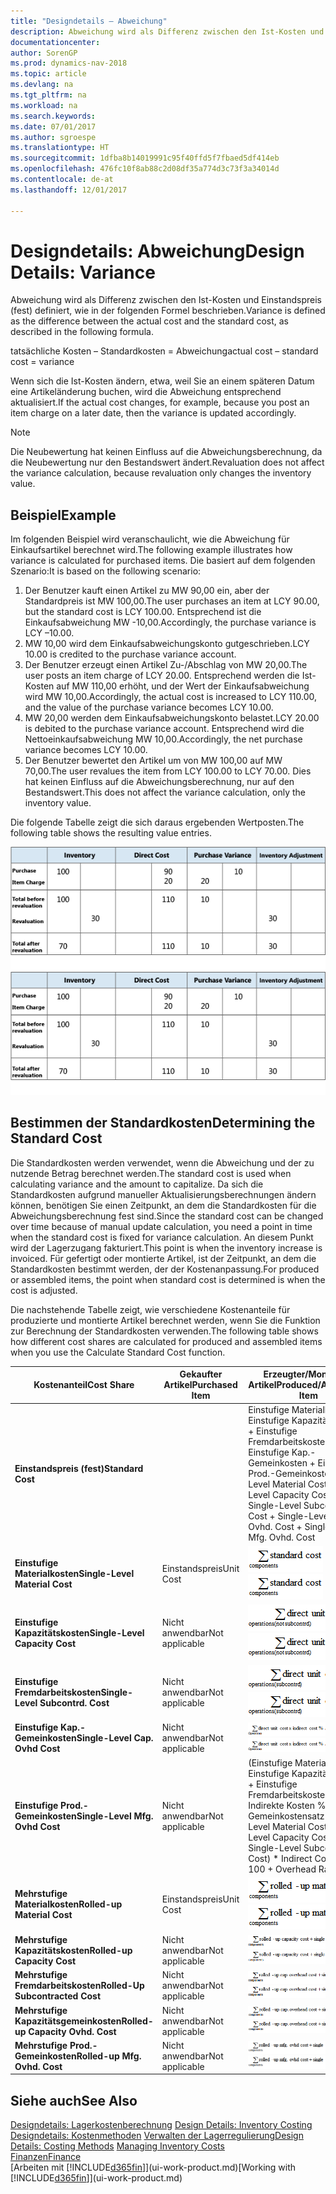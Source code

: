 ```yaml
---
title: "Designdetails – Abweichung"
description: Abweichung wird als Differenz zwischen den Ist-Kosten und Einstandspreis (fest) definiert, wie in der folgenden Formel beschrieben.
documentationcenter: 
author: SorenGP
ms.prod: dynamics-nav-2018
ms.topic: article
ms.devlang: na
ms.tgt_pltfrm: na
ms.workload: na
ms.search.keywords: 
ms.date: 07/01/2017
ms.author: sgroespe
ms.translationtype: HT
ms.sourcegitcommit: 1dfba8b14019991c95f40ffd5f7fbaed5df414eb
ms.openlocfilehash: 476fc10f8ab88c2d08df35a774d3c73f3a34014d
ms.contentlocale: de-at
ms.lasthandoff: 12/01/2017

---
```

# <a name="design-details-variance"></a><span data-ttu-id="41e43-103">Designdetails: Abweichung</span><span class="sxs-lookup"><span data-stu-id="41e43-103">Design Details: Variance</span></span>
<span data-ttu-id="41e43-104">Abweichung wird als Differenz zwischen den Ist-Kosten und Einstandspreis (fest) definiert, wie in der folgenden Formel beschrieben.</span><span class="sxs-lookup"><span data-stu-id="41e43-104">Variance is defined as the difference between the actual cost and the standard cost, as described in the following formula.</span></span>  

 <span data-ttu-id="41e43-105">tatsächliche Kosten – Standardkosten = Abweichung</span><span class="sxs-lookup"><span data-stu-id="41e43-105">actual cost – standard cost = variance</span></span>  

 <span data-ttu-id="41e43-106">Wenn sich die Ist-Kosten ändern, etwa, weil Sie an einem späteren Datum eine Artikeländerung buchen, wird die Abweichung entsprechend aktualisiert.</span><span class="sxs-lookup"><span data-stu-id="41e43-106">If the actual cost changes, for example, because you post an item charge on a later date, then the variance is updated accordingly.</span></span>  

> [!NOTE]  
>  <span data-ttu-id="41e43-107">Die Neubewertung hat keinen Einfluss auf die Abweichungsberechnung, da die Neubewertung nur den Bestandswert ändert.</span><span class="sxs-lookup"><span data-stu-id="41e43-107">Revaluation does not affect the variance calculation, because revaluation only changes the inventory value.</span></span>  

## <a name="example"></a><span data-ttu-id="41e43-108">Beispiel</span><span class="sxs-lookup"><span data-stu-id="41e43-108">Example</span></span>  
 <span data-ttu-id="41e43-109">Im folgenden Beispiel wird veranschaulicht, wie die Abweichung für Einkaufsartikel berechnet wird.</span><span class="sxs-lookup"><span data-stu-id="41e43-109">The following example illustrates how variance is calculated for purchased items.</span></span> <span data-ttu-id="41e43-110">Die basiert auf dem folgenden Szenario:</span><span class="sxs-lookup"><span data-stu-id="41e43-110">It is based on the following scenario:</span></span>  

1.  <span data-ttu-id="41e43-111">Der Benutzer kauft einen Artikel zu MW 90,00 ein, aber der Standardpreis ist MW 100,00.</span><span class="sxs-lookup"><span data-stu-id="41e43-111">The user purchases an item at LCY 90.00, but the standard cost is LCY 100.00.</span></span> <span data-ttu-id="41e43-112">Entsprechend ist die Einkaufsabweichung MW -10,00.</span><span class="sxs-lookup"><span data-stu-id="41e43-112">Accordingly, the purchase variance is LCY –10.00.</span></span>  
2.  <span data-ttu-id="41e43-113">MW 10,00 wird dem Einkaufsabweichungskonto gutgeschrieben.</span><span class="sxs-lookup"><span data-stu-id="41e43-113">LCY 10.00 is credited to the purchase variance account.</span></span>  
3.  <span data-ttu-id="41e43-114">Der Benutzer erzeugt einen Artikel Zu-/Abschlag von MW 20,00.</span><span class="sxs-lookup"><span data-stu-id="41e43-114">The user posts an item charge of LCY 20.00.</span></span> <span data-ttu-id="41e43-115">Entsprechend werden die Ist-Kosten auf MW 110,00 erhöht, und der Wert der Einkaufsabweichung wird MW 10,00.</span><span class="sxs-lookup"><span data-stu-id="41e43-115">Accordingly, the actual cost is increased to LCY 110.00, and the value of the purchase variance becomes LCY 10.00.</span></span>  
4.  <span data-ttu-id="41e43-116">MW 20,00 werden dem Einkaufsabweichungskonto belastet.</span><span class="sxs-lookup"><span data-stu-id="41e43-116">LCY 20.00 is debited to the purchase variance account.</span></span> <span data-ttu-id="41e43-117">Entsprechend wird die Nettoeinkaufsabweichung MW 10,00.</span><span class="sxs-lookup"><span data-stu-id="41e43-117">Accordingly, the net purchase variance becomes LCY 10.00.</span></span>  
5.  <span data-ttu-id="41e43-118">Der Benutzer bewertet den Artikel um von MW 100,00 auf MW 70,00.</span><span class="sxs-lookup"><span data-stu-id="41e43-118">The user revalues the item from LCY 100.00 to LCY 70.00.</span></span> <span data-ttu-id="41e43-119">Dies hat keinen Einfluss auf die Abweichungsberechnung, nur auf den Bestandswert.</span><span class="sxs-lookup"><span data-stu-id="41e43-119">This does not affect the variance calculation, only the inventory value.</span></span>  

 <span data-ttu-id="41e43-120">Die folgende Tabelle zeigt die sich daraus ergebenden Wertposten.</span><span class="sxs-lookup"><span data-stu-id="41e43-120">The following table shows the resulting value entries.</span></span>  

 <span data-ttu-id="41e43-121">![Einkaufsabweichungsberechnung](media/design_details_inventory_costing_11_purchase_variance.png "design_details_inventory_costing_11_purchase_variance")</span><span class="sxs-lookup"><span data-stu-id="41e43-121">![Purchase variance calculation](media/design_details_inventory_costing_11_purchase_variance.png "design_details_inventory_costing_11_purchase_variance")</span></span>  

## <a name="determining-the-standard-cost"></a><span data-ttu-id="41e43-122">Bestimmen der Standardkosten</span><span class="sxs-lookup"><span data-stu-id="41e43-122">Determining the Standard Cost</span></span>  
 <span data-ttu-id="41e43-123">Die Standardkosten werden verwendet, wenn die Abweichung und der zu nutzende Betrag berechnet werden.</span><span class="sxs-lookup"><span data-stu-id="41e43-123">The standard cost is used when calculating variance and the amount to capitalize.</span></span> <span data-ttu-id="41e43-124">Da sich die Standardkosten aufgrund manueller Aktualisierungsberechnungen ändern können, benötigen Sie einen Zeitpunkt, an dem die Standardkosten für die Abweichungsberechnung fest sind.</span><span class="sxs-lookup"><span data-stu-id="41e43-124">Since the standard cost can be changed over time because of manual update calculation, you need a point in time when the standard cost is fixed for variance calculation.</span></span> <span data-ttu-id="41e43-125">An diesem Punkt wird der Lagerzugang fakturiert.</span><span class="sxs-lookup"><span data-stu-id="41e43-125">This point is when the inventory increase is invoiced.</span></span> <span data-ttu-id="41e43-126">Für gefertigt oder montierte Artikel, ist der Zeitpunkt, an dem die Standardkosten bestimmt werden, der der Kostenanpassung.</span><span class="sxs-lookup"><span data-stu-id="41e43-126">For produced or assembled items, the point when standard cost is determined is when the cost is adjusted.</span></span>  

 <span data-ttu-id="41e43-127">Die nachstehende Tabelle zeigt, wie verschiedene Kostenanteile für produzierte und montierte Artikel berechnet werden, wenn Sie die Funktion zur Berechnung der Standardkosten verwenden.</span><span class="sxs-lookup"><span data-stu-id="41e43-127">The following table shows how different cost shares are calculated for produced and assembled items when you use the Calculate Standard Cost function.</span></span>  

|<span data-ttu-id="41e43-128">Kostenanteil</span><span class="sxs-lookup"><span data-stu-id="41e43-128">Cost Share</span></span>|<span data-ttu-id="41e43-129">Gekaufter Artikel</span><span class="sxs-lookup"><span data-stu-id="41e43-129">Purchased Item</span></span>|<span data-ttu-id="41e43-130">Erzeugter/Montierter Artikel</span><span class="sxs-lookup"><span data-stu-id="41e43-130">Produced/Assembled Item</span></span>|  
|----------------|--------------------|------------------------------|  
|<span data-ttu-id="41e43-131">**Einstandspreis (fest)**</span><span class="sxs-lookup"><span data-stu-id="41e43-131">**Standard Cost**</span></span>||<span data-ttu-id="41e43-132">Einstufige Materialkosten + Einstufige Kapazitätskosten + Einstufige Fremdarbeitskosten + Einstufige Kap.-Gemeinkosten + Einstufige Prod.-Gemeinkosten</span><span class="sxs-lookup"><span data-stu-id="41e43-132">Single-Level Material Cost + Single-Level Capacity Cost + Single-Level Subcontrd. Cost + Single-Level Cap. Ovhd. Cost + Single-Level Mfg. Ovhd. Cost</span></span>|  
|<span data-ttu-id="41e43-133">**Einstufige Materialkosten**</span><span class="sxs-lookup"><span data-stu-id="41e43-133">**Single-Level Material Cost**</span></span>|<span data-ttu-id="41e43-134">Einstandspreis</span><span class="sxs-lookup"><span data-stu-id="41e43-134">Unit Cost</span></span>|<span data-ttu-id="41e43-135">![Formel 1](media/design_details_inventory_costing_11_equation_1.png "design_details_inventory_costing_11_equation_1")</span><span class="sxs-lookup"><span data-stu-id="41e43-135">![Equation 1](media/design_details_inventory_costing_11_equation_1.png "design_details_inventory_costing_11_equation_1")</span></span>|  
|<span data-ttu-id="41e43-136">**Einstufige Kapazitätskosten**</span><span class="sxs-lookup"><span data-stu-id="41e43-136">**Single-Level Capacity Cost**</span></span>|<span data-ttu-id="41e43-137">Nicht anwendbar</span><span class="sxs-lookup"><span data-stu-id="41e43-137">Not applicable</span></span>|<span data-ttu-id="41e43-138">![Formel 2](media/design_details_inventory_costing_11_equation_2.png "design_details_inventory_costing_11_equation_2")</span><span class="sxs-lookup"><span data-stu-id="41e43-138">![Equation 2](media/design_details_inventory_costing_11_equation_2.png "design_details_inventory_costing_11_equation_2")</span></span>|  
|<span data-ttu-id="41e43-139">**Einstufige Fremdarbeitskosten**</span><span class="sxs-lookup"><span data-stu-id="41e43-139">**Single-Level Subcontrd. Cost**</span></span>|<span data-ttu-id="41e43-140">Nicht anwendbar</span><span class="sxs-lookup"><span data-stu-id="41e43-140">Not applicable</span></span>|<span data-ttu-id="41e43-141">![Formel 3](media/design_details_inventory_costing_11_equation_3.png "design_details_inventory_costing_11_equation_3")</span><span class="sxs-lookup"><span data-stu-id="41e43-141">![Equation 3](media/design_details_inventory_costing_11_equation_3.png "design_details_inventory_costing_11_equation_3")</span></span>|  
|<span data-ttu-id="41e43-142">**Einstufige Kap.-Gemeinkosten**</span><span class="sxs-lookup"><span data-stu-id="41e43-142">**Single-Level Cap. Ovhd Cost**</span></span>|<span data-ttu-id="41e43-143">Nicht anwendbar</span><span class="sxs-lookup"><span data-stu-id="41e43-143">Not applicable</span></span>|<span data-ttu-id="41e43-144">![Formel 4](media/design_details_inventory_costing_11_equation_4.png "design_details_inventory_costing_11_equation_4")</span><span class="sxs-lookup"><span data-stu-id="41e43-144">![Equation 4](media/design_details_inventory_costing_11_equation_4.png "design_details_inventory_costing_11_equation_4")</span></span>|  
|<span data-ttu-id="41e43-145">**Einstufige Prod.-Gemeinkosten**</span><span class="sxs-lookup"><span data-stu-id="41e43-145">**Single-Level Mfg. Ovhd Cost**</span></span>|<span data-ttu-id="41e43-146">Nicht anwendbar</span><span class="sxs-lookup"><span data-stu-id="41e43-146">Not applicable</span></span>|<span data-ttu-id="41e43-147">(Einstufige Materialkosten + Einstufige Kapazitätskosten + Einstufige Fremdarbeitskosten) * Indirekte Kosten %/100 + Gemeinkostensatz</span><span class="sxs-lookup"><span data-stu-id="41e43-147">(Single-Level Material Cost + Single-Level Capacity Cost + Single-Level Subcontrd. Cost) * Indirect Cost % / 100 + Overhead Rate</span></span>|  
|<span data-ttu-id="41e43-148">**Mehrstufige Materialkosten**</span><span class="sxs-lookup"><span data-stu-id="41e43-148">**Rolled-up Material Cost**</span></span>|<span data-ttu-id="41e43-149">Einstandspreis</span><span class="sxs-lookup"><span data-stu-id="41e43-149">Unit Cost</span></span>|<span data-ttu-id="41e43-150">![Formel 5](media/design_details_inventory_costing_11_equation_5.png "design_details_inventory_costing_11_equation_5")</span><span class="sxs-lookup"><span data-stu-id="41e43-150">![Equation 5](media/design_details_inventory_costing_11_equation_5.png "design_details_inventory_costing_11_equation_5")</span></span>|  
|<span data-ttu-id="41e43-151">**Mehrstufige Kapazitätskosten**</span><span class="sxs-lookup"><span data-stu-id="41e43-151">**Rolled-up Capacity Cost**</span></span>|<span data-ttu-id="41e43-152">Nicht anwendbar</span><span class="sxs-lookup"><span data-stu-id="41e43-152">Not applicable</span></span>|<span data-ttu-id="41e43-153">![Formel 6](media/design_details_inventory_costing_11_equation_6.png "design_details_inventory_costing_11_equation_6")</span><span class="sxs-lookup"><span data-stu-id="41e43-153">![Equation 6](media/design_details_inventory_costing_11_equation_6.png "design_details_inventory_costing_11_equation_6")</span></span>|  
|<span data-ttu-id="41e43-154">**Mehrstufige Fremdarbeitskosten**</span><span class="sxs-lookup"><span data-stu-id="41e43-154">**Rolled-Up Subcontracted Cost**</span></span>|<span data-ttu-id="41e43-155">Nicht anwendbar</span><span class="sxs-lookup"><span data-stu-id="41e43-155">Not applicable</span></span>|<span data-ttu-id="41e43-156">![Formel 7](media/design_details_inventory_costing_11_equation_7.png "design_details_inventory_costing_11_equation_7")</span><span class="sxs-lookup"><span data-stu-id="41e43-156">![Equation 7](media/design_details_inventory_costing_11_equation_7.png "design_details_inventory_costing_11_equation_7")</span></span>|  
|<span data-ttu-id="41e43-157">**Mehrstufige Kapazitätsgemeinkosten**</span><span class="sxs-lookup"><span data-stu-id="41e43-157">**Rolled-up Capacity Ovhd. Cost**</span></span>|<span data-ttu-id="41e43-158">Nicht anwendbar</span><span class="sxs-lookup"><span data-stu-id="41e43-158">Not applicable</span></span>|<span data-ttu-id="41e43-159">![Formel 8](media/design_details_inventory_costing_11_equation_8.png "design_details_inventory_costing_11_equation_8")</span><span class="sxs-lookup"><span data-stu-id="41e43-159">![Equation 8](media/design_details_inventory_costing_11_equation_8.png "design_details_inventory_costing_11_equation_8")</span></span>|  
|<span data-ttu-id="41e43-160">**Mehrstufige Prod.-Gemeinkosten**</span><span class="sxs-lookup"><span data-stu-id="41e43-160">**Rolled-up Mfg. Ovhd. Cost**</span></span>|<span data-ttu-id="41e43-161">Nicht anwendbar</span><span class="sxs-lookup"><span data-stu-id="41e43-161">Not applicable</span></span>|<span data-ttu-id="41e43-162">![Formel 9](media/design_details_inventory_costing_11_equation_9.png "design_details_inventory_costing_11_equation_9")</span><span class="sxs-lookup"><span data-stu-id="41e43-162">![Equation 9](media/design_details_inventory_costing_11_equation_9.png "design_details_inventory_costing_11_equation_9")</span></span>|  

## <a name="see-also"></a><span data-ttu-id="41e43-163">Siehe auch</span><span class="sxs-lookup"><span data-stu-id="41e43-163">See Also</span></span>  
 <span data-ttu-id="41e43-164">[Designdetails: Lagerkostenberechnung](design-details-inventory-costing.md) </span><span class="sxs-lookup"><span data-stu-id="41e43-164">[Design Details: Inventory Costing](design-details-inventory-costing.md) </span></span>  
 <span data-ttu-id="41e43-165">[Designdetails: Kostenmethoden](design-details-costing-methods.md) [Verwalten der Lagerregulierung](finance-manage-inventory-costs.md)</span><span class="sxs-lookup"><span data-stu-id="41e43-165">[Design Details: Costing Methods](design-details-costing-methods.md) [Managing Inventory Costs](finance-manage-inventory-costs.md)</span></span>  
 [<span data-ttu-id="41e43-166">Finanzen</span><span class="sxs-lookup"><span data-stu-id="41e43-166">Finance</span></span>](finance.md)  
 <span data-ttu-id="41e43-167">[Arbeiten mit [!INCLUDE[d365fin](includes/d365fin_md.md)]](ui-work-product.md)</span><span class="sxs-lookup"><span data-stu-id="41e43-167">[Working with [!INCLUDE[d365fin](includes/d365fin_md.md)]](ui-work-product.md)</span></span>

